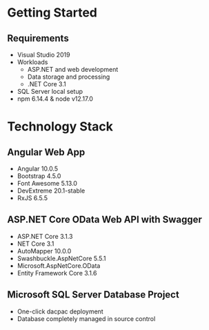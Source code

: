 # Getting Started
## Requirements
- Visual Studio 2019
- Workloads
  - ASP.NET and web development
  - Data storage and processing
  - .NET Core 3.1
- SQL Server local setup
- npm 6.14.4 & node v12.17.0

# Technology Stack
## Angular Web App
- Angular 10.0.5
- Bootstrap 4.5.0
- Font Awesome 5.13.0
- DevExtreme 20.1-stable
- RxJS 6.5.5

## ASP.NET Core OData Web API with Swagger
- ASP.NET Core 3.1.3
- NET Core 3.1
- AutoMapper 10.0.0
- Swashbuckle.AspNetCore 5.5.1
- Microsoft.AspNetCore.OData
- Entity Framework Core 3.1.6

## Microsoft SQL Server Database Project
- One-click dacpac deployment
- Database completely managed in source control